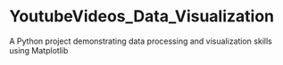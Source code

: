 # YoutubeVideos_Data_Visualization
A Python project demonstrating data processing and visualization skills using Matplotlib
